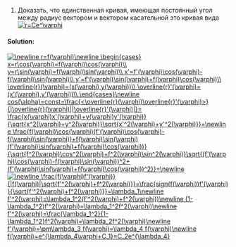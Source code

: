 1) Доказать, что единственная кривая, имеющая постоянный угол между радиус вектором и вектором касательной это кривая вида
<a href="https://www.codecogs.com/eqnedit.php?latex=r=Ce^\varphi" target="_blank"><img src="https://latex.codecogs.com/gif.latex?r=Ce^\varphi" title="r=Ce^\varphi" /></a>

#### Solution:

<a href="https://www.codecogs.com/eqnedit.php?latex=\newline&space;r=f(\varphi)\newline&space;\begin{cases}&space;x=r\cos(\varphi)=f(\varphi)\cos(\varphi)\\&space;y=r\sin(\varphi)=f(\varphi)\sin(\varphi)\\&space;x'=f'(\varphi)\cos(\varphi)-f(\varphi)\sin(\varphi)\\&space;y'=f'(\varphi)\sin(\varphi)&plus;f(\varphi)\cos(\varphi)\\&space;\overline{r}(\varphi)=(x(\varphi),y(\varphi))\\&space;\overline{r}'(\varphi)=(x'(\varphi),y'(\varphi))\\&space;\end{cases}\newline&space;cos(\alpha)=const=\frac{<\overline{r}(\varphi)\overline{r}'(\varphi)>}{|\overline{r}(\varphi)||\overline{r}'(\varphi)|}=&space;\frac{x(\varphi)x'(\varphi)&plus;y(\varphi)y'(\varphi)}{\sqrt{x^2(\varphi)&plus;y^2(\varphi)}\sqrt{x'^2(\varphi)&plus;y'^2(\varphi)}}=\newline&space;\frac{f(\varphi)\cos(\varphi)(f'(\varphi)\cos(\varphi)-f(\varphi)\sin(\varphi))&plus;f(\varphi)\sin(\varphi)(f'(\varphi)\sin(\varphi)&plus;f(\varphi)\cos(\varphi))}{\sqrt{f^2(\varphi)\cos^2(\varphi)&plus;f^2(\varphi)\sin^2(\varphi)}\sqrt{(f'(\varphi)\cos(\varphi)-f(\varphi)\sin(\varphi))^2&plus;(f'(\varphi)\sin(\varphi)&plus;f(\varphi)\cos(\varphi))^2}}=\newline" target="_blank"><img src="https://latex.codecogs.com/gif.latex?\newline&space;r=f(\varphi)\newline&space;\begin{cases}&space;x=r\cos(\varphi)=f(\varphi)\cos(\varphi)\\&space;y=r\sin(\varphi)=f(\varphi)\sin(\varphi)\\&space;x'=f'(\varphi)\cos(\varphi)-f(\varphi)\sin(\varphi)\\&space;y'=f'(\varphi)\sin(\varphi)&plus;f(\varphi)\cos(\varphi)\\&space;\overline{r}(\varphi)=(x(\varphi),y(\varphi))\\&space;\overline{r}'(\varphi)=(x'(\varphi),y'(\varphi))\\&space;\end{cases}\newline&space;cos(\alpha)=const=\frac{<\overline{r}(\varphi)\overline{r}'(\varphi)>}{|\overline{r}(\varphi)||\overline{r}'(\varphi)|}=&space;\frac{x(\varphi)x'(\varphi)&plus;y(\varphi)y'(\varphi)}{\sqrt{x^2(\varphi)&plus;y^2(\varphi)}\sqrt{x'^2(\varphi)&plus;y'^2(\varphi)}}=\newline&space;\frac{f(\varphi)\cos(\varphi)(f'(\varphi)\cos(\varphi)-f(\varphi)\sin(\varphi))&plus;f(\varphi)\sin(\varphi)(f'(\varphi)\sin(\varphi)&plus;f(\varphi)\cos(\varphi))}{\sqrt{f^2(\varphi)\cos^2(\varphi)&plus;f^2(\varphi)\sin^2(\varphi)}\sqrt{(f'(\varphi)\cos(\varphi)-f(\varphi)\sin(\varphi))^2&plus;(f'(\varphi)\sin(\varphi)&plus;f(\varphi)\cos(\varphi))^2}}=\newline" title="\newline r=f(\varphi)\newline \begin{cases} x=r\cos(\varphi)=f(\varphi)\cos(\varphi)\\ y=r\sin(\varphi)=f(\varphi)\sin(\varphi)\\ x'=f'(\varphi)\cos(\varphi)-f(\varphi)\sin(\varphi)\\ y'=f'(\varphi)\sin(\varphi)+f(\varphi)\cos(\varphi)\\ \overline{r}(\varphi)=(x(\varphi),y(\varphi))\\ \overline{r}'(\varphi)=(x'(\varphi),y'(\varphi))\\ \end{cases}\newline cos(\alpha)=const=\frac{<\overline{r}(\varphi)\overline{r}'(\varphi)>}{|\overline{r}(\varphi)||\overline{r}'(\varphi)|}= \frac{x(\varphi)x'(\varphi)+y(\varphi)y'(\varphi)}{\sqrt{x^2(\varphi)+y^2(\varphi)}\sqrt{x'^2(\varphi)+y'^2(\varphi)}}=\newline \frac{f(\varphi)\cos(\varphi)(f'(\varphi)\cos(\varphi)-f(\varphi)\sin(\varphi))+f(\varphi)\sin(\varphi)(f'(\varphi)\sin(\varphi)+f(\varphi)\cos(\varphi))}{\sqrt{f^2(\varphi)\cos^2(\varphi)+f^2(\varphi)\sin^2(\varphi)}\sqrt{(f'(\varphi)\cos(\varphi)-f(\varphi)\sin(\varphi))^2+(f'(\varphi)\sin(\varphi)+f(\varphi)\cos(\varphi))^2}}=\newline" /></a>
<a href="https://www.codecogs.com/eqnedit.php?latex=\newline&space;\frac{f(\varphi)f'(\varphi)}{|f(\varphi)|\sqrt{f'^2(\varphi)&plus;f^2(\varphi)}}=\frac{sign(f(\varphi))f'(\varphi)}{\sqrt{f'^2(\varphi)&plus;f^2(\varphi)}}=\lambda_1\newline&space;f'^2(\varphi)=\lambda_1^2(f'^2(\varphi)&plus;f^2(\varphi))\newline&space;(1-\lambda_1^2)f'^2(\varphi)=\lambda_1^2f^2(\varphi)\newline&space;f'^2(\varphi)=\frac{\lambda_1^2}{1-\lambda_1^2}f^2(\varphi)=\lambda_2f^2(\varphi)\newline&space;f'(\varphi)=\pm\lambda_3&space;f(\varphi)=\lambda_4&space;f(\varphi)\newline&space;f(\varphi)=e^{\lambda_4\varphi&plus;C_1}=C_2e^{\lambda_4}" target="_blank"><img src="https://latex.codecogs.com/gif.latex?\newline&space;\frac{f(\varphi)f'(\varphi)}{|f(\varphi)|\sqrt{f'^2(\varphi)&plus;f^2(\varphi)}}=\frac{sign(f(\varphi))f'(\varphi)}{\sqrt{f'^2(\varphi)&plus;f^2(\varphi)}}=\lambda_1\newline&space;f'^2(\varphi)=\lambda_1^2(f'^2(\varphi)&plus;f^2(\varphi))\newline&space;(1-\lambda_1^2)f'^2(\varphi)=\lambda_1^2f^2(\varphi)\newline&space;f'^2(\varphi)=\frac{\lambda_1^2}{1-\lambda_1^2}f^2(\varphi)=\lambda_2f^2(\varphi)\newline&space;f'(\varphi)=\pm\lambda_3&space;f(\varphi)=\lambda_4&space;f(\varphi)\newline&space;f(\varphi)=e^{\lambda_4\varphi&plus;C_1}=C_2e^{\lambda_4}" title="\newline \frac{f(\varphi)f'(\varphi)}{|f(\varphi)|\sqrt{f'^2(\varphi)+f^2(\varphi)}}=\frac{sign(f(\varphi))f'(\varphi)}{\sqrt{f'^2(\varphi)+f^2(\varphi)}}=\lambda_1\newline f'^2(\varphi)=\lambda_1^2(f'^2(\varphi)+f^2(\varphi))\newline (1-\lambda_1^2)f'^2(\varphi)=\lambda_1^2f^2(\varphi)\newline f'^2(\varphi)=\frac{\lambda_1^2}{1-\lambda_1^2}f^2(\varphi)=\lambda_2f^2(\varphi)\newline f'(\varphi)=\pm\lambda_3 f(\varphi)=\lambda_4 f(\varphi)\newline f(\varphi)=e^{\lambda_4\varphi+C_1}=C_2e^{\lambda_4}" /></a>
